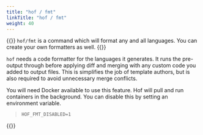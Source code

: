 ```yaml
---
title: "hof / fmt"
linkTitle: "hof / fmt"
weight: 40
---
```


{{<lead>}}
`hof/fmt` is a command which will
format any and all languages.
You can create your own formatters as well.
{{</lead>}}


`hof` needs a code formatter for the languages it generates.
It runs the pre-output through before applying diff and merging
with any custom code you added to output files.
This is simplifies the job of template authors,
but is also required to avoid unnecessary merge conflicts.

You will need Docker available to use this feature.
Hof will pull and run containers in the background.
You can disable this by setting an environment variable.

> `HOF_FMT_DISABLED=1`


{{<codePane file="code/cmd-help/fmt" title="$ hof help fmt" lang="text">}}
